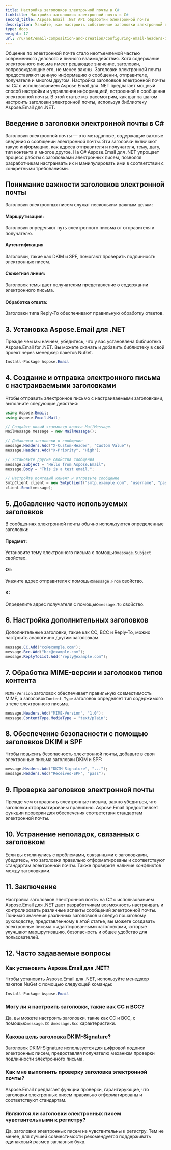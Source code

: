 ```yaml
---
title: Настройка заголовков электронной почты в C#
linktitle: Настройка заголовков электронной почты в C#
second_title: Aspose.Email .NET API обработки электронной почты
description: Узнайте, как настроить собственные заголовки электронной почты на C# с помощью Aspose.Email для .NET. Пошаговое руководство с исходным кодом. Улучшите контроль и безопасность электронной почты.
type: docs
weight: 17
url: /ru/net/email-composition-and-creation/configuring-email-headers-in-csharp/
---
```


Общение по электронной почте стало неотъемлемой частью современного делового и личного взаимодействия. Хотя содержание электронного письма имеет решающее значение, заголовки, сопровождающие его, не менее важны. Заголовки электронной почты предоставляют ценную информацию о сообщении, отправителе, получателе и многом другом. Настройка заголовков электронной почты на C# с использованием Aspose.Email для .NET предлагает мощный способ настройки и управления информацией, встроенной в сообщения электронной почты. В этой статье мы рассмотрим, как шаг за шагом настроить заголовки электронной почты, используя библиотеку Aspose.Email для .NET.

## Введение в заголовки электронной почты в C#

Заголовки электронной почты — это метаданные, содержащие важные сведения о сообщении электронной почты. Эти заголовки включают такую информацию, как адреса отправителя и получателя, тему, дату, тип контента и многое другое. На C# Aspose.Email для .NET упрощает процесс работы с заголовками электронных писем, позволяя разработчикам настраивать их и манипулировать ими в соответствии с конкретными требованиями.

## Понимание важности заголовков электронной почты

Заголовки электронных писем служат нескольким важным целям:
#### Маршрутизация: 
Заголовки определяют путь электронного письма от отправителя к получателю.
#### Аутентификация
Заголовки, такие как DKIM и SPF, помогают проверить подлинность электронных писем.
#### Сюжетная линия: 
Заголовок темы дает получателям представление о содержании электронного письма.
#### Обработка ответа: 
Заголовки типа Reply-To обеспечивают правильную обработку ответов.

## 3. Установка Aspose.Email для .NET

Прежде чем мы начнем, убедитесь, что у вас установлена библиотека Aspose.Email for .NET. Вы можете скачать и добавить библиотеку в свой проект через менеджер пакетов NuGet.

```csharp
Install-Package Aspose.Email
```

## 4. Создание и отправка электронного письма с настраиваемыми заголовками

Чтобы отправить электронное письмо с настраиваемыми заголовками, выполните следующие действия:

```csharp
using Aspose.Email;
using Aspose.Email.Mail;

// Создайте новый экземпляр класса MailMessage.
MailMessage message = new MailMessage();

// Добавляем заголовки в сообщение
message.Headers.Add("X-Custom-Header", "Custom Value");
message.Headers.Add("X-Priority", "High");

// Установите другие свойства сообщения
message.Subject = "Hello from Aspose.Email";
message.Body = "This is a test email.";

// Настройте почтовый клиент и отправьте сообщение
SmtpClient client = new SmtpClient("smtp.example.com", "username", "password");
client.Send(message);
```

## 5. Добавление часто используемых заголовков

В сообщениях электронной почты обычно используются определенные заголовки:

#### Предмет: 
 Установите тему электронного письма с помощью`message.Subject` свойство.
#### От: 
 Укажите адрес отправителя с помощью`message.From` свойство.
#### К: 
 Определите адрес получателя с помощью`message.To` свойство.

## 6. Настройка дополнительных заголовков

Дополнительные заголовки, такие как CC, BCC и Reply-To, можно настроить аналогично другим заголовкам.

```csharp
message.CC.Add("cc@example.com");
message.Bcc.Add("bcc@example.com");
message.ReplyToList.Add("reply@example.com");
```

## 7. Обработка MIME-версии и заголовков типов контента

`MIME-Version` заголовок обеспечивает правильную совместимость MIME, а заголовок`Content-Type` заголовок определяет тип содержимого в теле электронного письма.

```csharp
message.Headers.Add("MIME-Version", "1.0");
message.ContentType.MediaType = "text/plain";
```

## 8. Обеспечение безопасности с помощью заголовков DKIM и SPF

Чтобы повысить безопасность электронной почты, добавьте в свои электронные письма заголовки DKIM и SPF:

```csharp
message.Headers.Add("DKIM-Signature", "...");
message.Headers.Add("Received-SPF", "pass");
```

## 9. Проверка заголовков электронной почты

Прежде чем отправлять электронные письма, важно убедиться, что заголовки отформатированы правильно. Aspose.Email предоставляет функции проверки для обеспечения соответствия стандартам электронной почты.

## 10. Устранение неполадок, связанных с заголовком

Если вы столкнулись с проблемами, связанными с заголовками, убедитесь, что заголовки правильно отформатированы и соответствуют стандартам электронной почты. Также проверьте наличие конфликтов между заголовками.

## 11. Заключение

Настройка заголовков электронной почты на C# с использованием Aspose.Email для .NET дает разработчикам возможность настраивать и контролировать различные аспекты сообщений электронной почты. Понимая значение различных заголовков и следуя пошаговому руководству, представленному в этой статье, вы можете создавать электронные письма с адаптированными заголовками, которые улучшают маршрутизацию, безопасность и общее удобство для пользователей.

## 12. Часто задаваемые вопросы

### Как установить Aspose.Email для .NET?

Чтобы установить Aspose.Email для .NET, используйте менеджер пакетов NuGet с помощью следующей команды:
```csharp
Install-Package Aspose.Email
```

### Могу ли я настроить заголовки, такие как CC и BCC?

 Да, вы можете настроить заголовки, такие как CC и BCC, с помощью`message.CC` и`message.Bcc` характеристики.

### Какова цель заголовка DKIM-Signature?

Заголовок DKIM-Signature используется для цифровой подписи электронных писем, предоставляя получателю механизм проверки подлинности электронного письма.

### Как мне выполнить проверку заголовка электронной почты?

Aspose.Email предлагает функции проверки, гарантирующие, что заголовки электронных писем правильно отформатированы и соответствуют стандартам.

### Являются ли заголовки электронных писем чувствительными к регистру?

Да, заголовки электронных писем не чувствительны к регистру. Тем не менее, для лучшей совместимости рекомендуется поддерживать одинаковый размер заглавных букв.